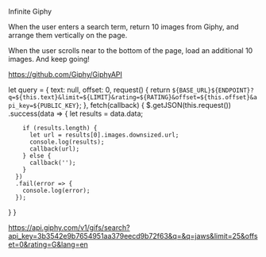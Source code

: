 Infinite Giphy

When the user enters a search term, return 10 images from Giphy, and arrange them vertically on the page.

When the user scrolls near to the bottom of the page, load an additional 10 images. And keep going!

https://github.com/Giphy/GiphyAPI

let query = {
  text: null,
  offset: 0,
  request() {
    return `${BASE_URL}${ENDPOINT}?q=${this.text}&limit=${LIMIT}&rating=${RATING}&offset=${this.offset}&api_key=${PUBLIC_KEY}`;
  },
  fetch(callback) {
    $.getJSON(this.request())
      .success(data => {
        let results = data.data;

        if (results.length) {
          let url = results[0].images.downsized.url;
          console.log(results);
          callback(url);
        } else {
          callback('');
        }
      })
      .fail(error => {
        console.log(error);
      });
  }
}

https://api.giphy.com/v1/gifs/search?api_key=3b3542e9b7654951aa379eecd9b72f63&q=&q=jaws&limit=25&offset=0&rating=G&lang=en
